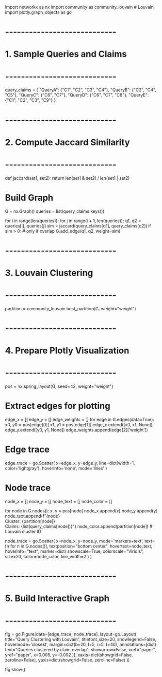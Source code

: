 import networkx as nx
import community as community_louvain  # Louvain
import plotly.graph_objects as go

# ----------------------------
# 1. Sample Queries and Claims
# ----------------------------
query_claims = {
    "QueryA": {"C1", "C2", "C3", "C4"},
    "QueryB": {"C3", "C4", "C5"},
    "QueryC": {"C6", "C7"},
    "QueryD": {"C6", "C7", "C8"},
    "QueryE": {"C1", "C2", "C3", "C9"}
}

# ----------------------------
# 2. Compute Jaccard Similarity
# ----------------------------
def jaccard(set1, set2):
    return len(set1 & set2) / len(set1 | set2)

# Build Graph
G = nx.Graph()
queries = list(query_claims.keys())

for i in range(len(queries)):
    for j in range(i + 1, len(queries)):
        q1, q2 = queries[i], queries[j]
        sim = jaccard(query_claims[q1], query_claims[q2])
        if sim > 0:  # only if overlap
            G.add_edge(q1, q2, weight=sim)

# ----------------------------
# 3. Louvain Clustering
# ----------------------------
partition = community_louvain.best_partition(G, weight="weight")

# ----------------------------
# 4. Prepare Plotly Visualization
# ----------------------------
pos = nx.spring_layout(G, seed=42, weight="weight")

# Extract edges for plotting
edge_x = []
edge_y = []
edge_weights = []
for edge in G.edges(data=True):
    x0, y0 = pos[edge[0]]
    x1, y1 = pos[edge[1]]
    edge_x.extend([x0, x1, None])
    edge_y.extend([y0, y1, None])
    edge_weights.append(edge[2]['weight'])

# Edge trace
edge_trace = go.Scatter(
    x=edge_x, y=edge_y,
    line=dict(width=1, color='lightgray'),
    hoverinfo='none',
    mode='lines'
)

# Node trace
node_x = []
node_y = []
node_text = []
node_color = []

for node in G.nodes():
    x, y = pos[node]
    node_x.append(x)
    node_y.append(y)
    node_text.append(f"{node}<br>Cluster: {partition[node]}<br>Claims: {list(query_claims[node])}")
    node_color.append(partition[node])  # Louvain cluster ID

node_trace = go.Scatter(
    x=node_x, y=node_y,
    mode='markers+text',
    text=[n for n in G.nodes()],
    textposition="bottom center",
    hovertext=node_text,
    hoverinfo="text",
    marker=dict(
        showscale=True,
        colorscale="Viridis",
        size=20,
        color=node_color,
        line_width=2
    )
)

# ----------------------------
# 5. Build Interactive Graph
# ----------------------------
fig = go.Figure(data=[edge_trace, node_trace],
                layout=go.Layout(
                    title="Query Clustering with Louvain",
                    titlefont_size=20,
                    showlegend=False,
                    hovermode='closest',
                    margin=dict(b=20, l=5, r=5, t=40),
                    annotations=[dict(
                        text="Queries clustered by claim overlap",
                        showarrow=False,
                        xref="paper", yref="paper",
                        x=0.005, y=-0.002
                    )],
                    xaxis=dict(showgrid=False, zeroline=False),
                    yaxis=dict(showgrid=False, zeroline=False)
                ))

fig.show()
